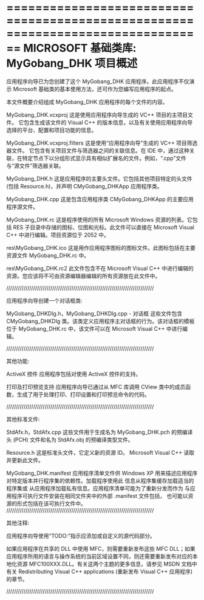 ================================================================================
MICROSOFT 基础类库: MyGobang_DHK 项目概述
===============================================================================

应用程序向导已为您创建了这个 MyGobang_DHK 应用程序。此应用程序不仅演示 Microsoft 基础类的基本使用方法，还可作为您编写应用程序的起点。

本文件概要介绍组成 MyGobang_DHK 应用程序的每个文件的内容。

MyGobang_DHK.vcxproj
这是使用应用程序向导生成的 VC++ 项目的主项目文件。 
它包含生成该文件的 Visual C++ 的版本信息，以及有关使用应用程序向导选择的平台、配置和项目功能的信息。

MyGobang_DHK.vcxproj.filters
    这是使用“应用程序向导”生成的 VC++ 项目筛选器文件。
    它包含有关项目文件与筛选器之间的关联信息。在 IDE 中，通过这种关联，在特定节点下以分组形式显示具有相似扩展名的文件。例如，“.cpp”文件与“源文件”筛选器关联。

MyGobang_DHK.h
这是应用程序的主要头文件。它包括其他项目特定的头文件(包括 Resource.h)，并声明 CMyGobang_DHKApp 应用程序类。

MyGobang_DHK.cpp
这是包含应用程序类 CMyGobang_DHKApp 的主要应用程序源文件。

MyGobang_DHK.rc
这是程序使用的所有 Microsoft Windows 资源的列表。它包括 RES 子目录中存储的图标、位图和光标。此文件可以直接在 Microsoft Visual C++ 中进行编辑。项目资源位于 2052 中。

res\MyGobang_DHK.ico
这是用作应用程序图标的图标文件。此图标包括在主要资源文件 MyGobang_DHK.rc 中。

res\MyGobang_DHK.rc2
此文件包含不在 Microsoft Visual C++ 中进行编辑的资源。您应该将不可由资源编辑器编辑的所有资源放在此文件中。


/////////////////////////////////////////////////////////////////////////////

应用程序向导创建一个对话框类:

MyGobang_DHKDlg.h，MyGobang_DHKDlg.cpp - 对话框
这些文件包含 CMyGobang_DHKDlg 类。该类定义应用程序主对话框的行为。该对话框的模板位于 MyGobang_DHK.rc 中，该文件可以在 Microsoft Visual C++ 中进行编辑。


/////////////////////////////////////////////////////////////////////////////

其他功能:

ActiveX 控件
应用程序包括对使用 ActiveX 控件的支持。

打印及打印预览支持
应用程序向导已通过从 MFC 库调用 CView 类中的成员函数，生成了用于处理打印、打印设置和打印预览命令的代码。

/////////////////////////////////////////////////////////////////////////////

其他标准文件:

StdAfx.h，StdAfx.cpp
这些文件用于生成名为 MyGobang_DHK.pch 的预编译头 (PCH) 文件和名为 StdAfx.obj 的预编译类型文件。

Resource.h
这是标准头文件，它定义新的资源 ID。
Microsoft Visual C++ 读取并更新此文件。

MyGobang_DHK.manifest
	应用程序清单文件供 Windows XP 用来描述应用程序
	对特定版本并行程序集的依赖性。加载程序使用此
	信息从程序集缓存加载适当的程序集或
	从应用程序加载私有信息。应用程序清单可能为了重新分发而作为
	与应用程序可执行文件安装在相同文件夹中的外部 .manifest 文件包括，
	也可能以资源的形式包括在该可执行文件中。 
/////////////////////////////////////////////////////////////////////////////

其他注释:

应用程序向导使用“TODO:”指示应添加或自定义的源代码部分。

如果应用程序在共享的 DLL 中使用 MFC，则需要重新发布这些 MFC DLL；如果应用程序所用的语言与操作系统的当前区域设置不同，则还需要重新发布对应的本地化资源 MFC100XXX.DLL。有关这两个主题的更多信息，请参见 MSDN 文档中有关 Redistributing Visual C++ applications (重新发布 Visual C++ 应用程序)的章节。

/////////////////////////////////////////////////////////////////////////////
